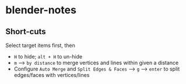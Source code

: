 # blender-notes

## Short-cuts
Select target items first, then
- `H` to hide; `alt + H` to un-hide
- `m` --> `by distance` to merge vertices and lines within given a distance
- Configure `Auto Merge` and `Split Edges & Faces` --> `g` --> `enter` to split edges/faces with vertices/lines
